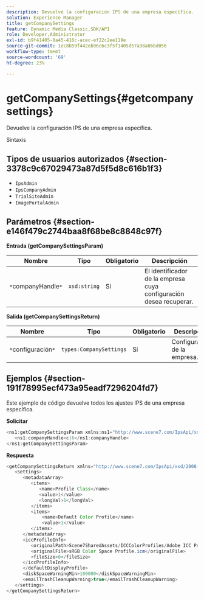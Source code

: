 ```yaml
---
description: Devuelve la configuración IPS de una empresa específica.
solution: Experience Manager
title: getCompanySettings
feature: Dynamic Media Classic,SDK/API
role: Developer,Administrator
exl-id: b9f41405-8a45-416c-acec-ef22c2ee119e
source-git-commit: 1ec8b59f442eb96c6c3f5f1405d57a38a86bd056
workflow-type: tm+mt
source-wordcount: '69'
ht-degree: 23%

---
```


# getCompanySettings{#getcompanysettings}

Devuelve la configuración IPS de una empresa específica.

Sintaxis

## Tipos de usuarios autorizados {#section-3378c9c67029473a87d5f5d8c616b1f3}

* `IpsAdmin`
* `IpsCompanyAdmin`
* `TrialSiteAdmin`
* `ImagePortalAdmin`

## Parámetros {#section-e146f479c2744baa8f68be8c8848c97f}

**Entrada (getCompanySettingsParam)**

| Nombre | Tipo | Obligatorio | Descripción |
|---|---|---|---|
| `*`companyHandle`*` | `xsd:string` | Sí | El identificador de la empresa cuya configuración desea recuperar. |

**Salida (getCompanySettingsReturn)**

| Nombre | Tipo | Obligatorio | Descripción |
|---|---|---|---|
| `*`configuración`*` | `types:CompanySettings` | Sí | Configuración de la empresa. |

## Ejemplos {#section-191f78995ecf473a95eadf7296204fd7}

Este ejemplo de código devuelve todos los ajustes IPS de una empresa específica.

**Solicitar**

```java
<ns1:getCompanySettingsParam xmlns:ns1="http://www.scene7.com/IpsApi/xsd/2008-01-15">
   <ns1:companyHandle>c|6</ns1:companyHandle>
</ns1:getCompanySettingsParam>
```

**Respuesta**

```java
<getCompanySettingsReturn xmlns="http://www.scene7.com/IpsApi/xsd/2008-01-15">
   <settings>
      <metadataArray>
         <items>
            <name>Profile Class</name>
            <value>1</value>
            <longVal>1</longVal>
         </items>
         <items>
             <name>Default Color Profile</name>
             <value>1</value>
         </items>
      </metadataArray>
      <iccProfileInfo>
         <originalPath>Scene7SharedAssets/ICCColorProfiles/Adobe ICC Profiles/RGB Profiles/</originalPath>
         <originalFile>sRGB Color Space Profile.icm</originalFile>
         <fileSize>0</fileSize>
      </iccProfileInfo>
      </defaultDisplayProfile>
      <diskSpaceWarningMin>100000</diskSpaceWarningMin>
      <emailTrashCleanupWarning>true</emailTrashCleanupWarning>
   </settings>
</getCompanySettingsReturn>
```
